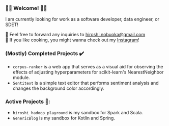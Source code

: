 ### 🌸🌸 Welcome! 🌸🌸

I am currently looking for work as a software developer, data engineer, or SDET!

💌 Feel free to forward any inquiries to hiroshi.nobuoka@gmail.com  
:dango: If you like cooking, you might wanna check out my [Instagram](https://www.instagram.com/roshmadosh/)!  

### (Mostly) Completed Projects ✔️
- `corpus-ranker` is a web app that serves as a visual aid for observing the effects of adjusting hyperparameters for scikit-learn's NearestNeighbor module. 
- `Sentitext` is a simple text editor that performs sentiment analysis and changes the background color accordingly.  

### Active Projects 🚧:
- `hiroshi_hadoop_playround` is my sandbox for Spark and Scala.
- `GenericBlog` is my sandbox for Kotlin and Spring.
